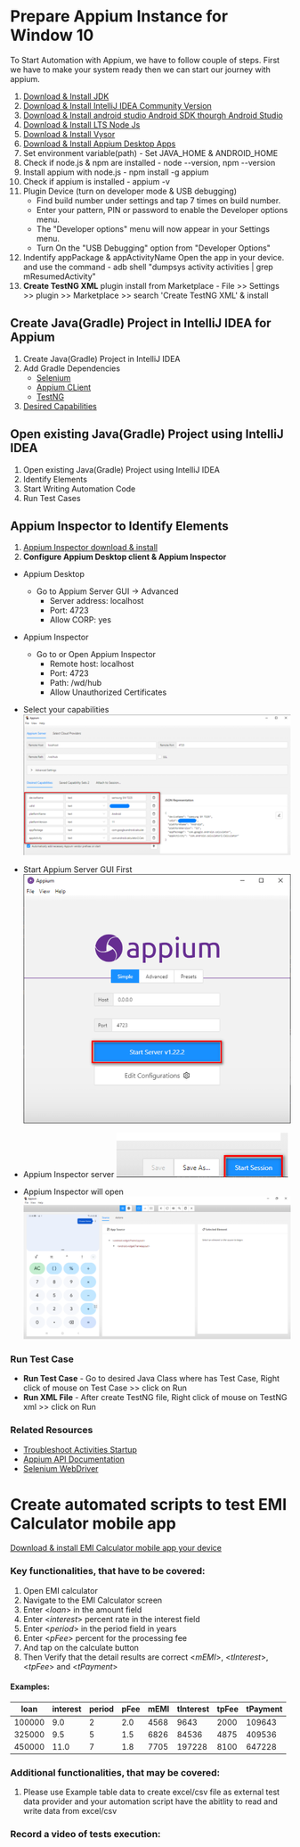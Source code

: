# Prepare Appium Instance for Window 10
To Start Automation with Appium, we have to follow couple of steps.
First we have to make your system ready then we can start our journey with appium.

1. [Download & Install JDK](https://www.oracle.com/java/technologies/javase/jdk11-archive-downloads.html)
2. [Download & Install IntelliJ IDEA Community Version](https://www.jetbrains.com/idea/download/)
3. [Download & Install android studio Android SDK thourgh Android Studio](https://developer.android.com/studio)
4. [Download & Install LTS Node Js](https://nodejs.org/en/download/)
5. [Download & Install Vysor](https://www.vysor.io/download/)
6. [Download & Install Appium Desktop Apps](https://github.com/appium/appium-desktop/releases/)
7. Set environment variable(path) -  Set JAVA_HOME & ANDROID_HOME
8. Check if node.js & npm are installed - node --version, npm --version
9. Install appium with node.js - npm install -g appium
10. Check if appium is installed - appium -v
11. Plugin Device (turn on developer mode & USB debugging)    
    -  Find build number under settings and tap 7 times on build number.    
    - Enter your pattern, PIN or password to enable the Developer options menu.    
    - The "Developer options" menu will now appear in your Settings menu.    
    - Turn On the "USB Debugging" option from "Developer Options"
12. Indentify appPackage & appActivityName
    Open the app in your device. and use the command - adb shell "dumpsys activity activities | grep mResumedActivity"
13. **Create TestNG XML** plugin install from Marketplace - File >> Settings >> plugin >> Marketplace >> search 'Create
      TestNG XML' & install
      
##  Create Java(Gradle) Project in IntelliJ IDEA for Appium
1. Create Java(Gradle) Project in IntelliJ IDEA
2. Add Gradle Dependencies   
    - [Selenium](https://mvnrepository.com/artifact/org.seleniumhq.selenium/selenium-java)
    - [Appium CLient](https://mvnrepository.com/artifact/io.appium/java-client)    
     - [TestNG](https://mvnrepository.com/artifact/org.testng/testng)
3. [Desired Capabilities](https://appium.io/docs/en/writing-running-appium/caps/)

## Open existing Java(Gradle) Project using IntelliJ IDEA
1. Open existing Java(Gradle) Project using IntelliJ IDEA   
2. Identify Elements
3. Start Writing Automation Code
4. Run Test Cases

## Appium Inspector to Identify Elements
1. [Appium Inspector download & install](https://github.com/appium/appium-inspector/releases)
2. **Configure Appium Desktop client & Appium Inspector**
  - Appium Desktop
     -  Go to Appium Server GUI -> Advanced
        -  Server address: localhost
        -  Port: 4723
        - Allow CORP: yes
        
 - Appium Inspector
    -  Go to or Open Appium Inspector
        -  Remote host: localhost
        -  Port: 4723
        - Path: /wd/hub
        - Allow Unauthorized Certificates
  - Select your capabilities  ![img.png](images/img.png)
  -  Start Appium Server GUI First ![img.png](images/img_1.png)
  -  Appium Inspector server
     ![img.png](images/img_2.png)
  - Appium Inspector will open ![img.png](images/img_3.png)

### Run Test Case
* **Run Test Case** - Go to desired Java Class where has Test Case, Right click of mouse on Test Case >> click on Run
* **Run XML File** - After create TestNG file, Right click of mouse on TestNG xml >> click on Run

### Related Resources
* [Troubleshoot Activities Startup](https://appium.io/docs/en/writing-running-appium/android/activity-startup/)
* [Appium API Documentation](https://appium.io/docs/en/about-appium/api/)
* [Selenium WebDriver](https://www.selenium.dev/documentation/webdriver/)

# Create automated scripts to test EMI Calculator mobile app
[Download & install EMI Calculator mobile app your device](https://github.com/hiromia006/mobileAutomation/blob/main/src/test/resources/emi-calculator.apk)

### Key functionalities, that have to be covered:
1. Open EMI calculator
2. Navigate to the EMI Calculator screen
3. Enter <*loan*> in the amount field
4. Enter <*interest*> percent rate in the interest field
5. Enter <*period*> in the period field in years
6. Enter <*pFee*> percent for the processing fee
7. And tap on the calculate button
8. Then Verify that the detail results are correct <*mEMI*>, <*tInterest*>, <*tpFee*> and <*tPayment*>

#### Examples:

| loan    | interest | period | pFee | mEMI  | tInterest | tpFee | tPayment |
|---------|----------|--------|------|-------|-----------|-------|----------|
|  100000 |  9.0     |  2     |  2.0 |  4568 |  9643     |  2000 |  109643  |
|  325000 |  9.5     |  5     |  1.5 |  6826 |  84536    |  4875 |  409536  |
|  450000 |  11.0    |  7     |  1.8 |  7705 |  197228   |  8100 |  647228  |

### Additional functionalities, that may be covered:
1. Please use Example table data to create excel/csv file as external test data provider and your automation script have the abitlity to read and write data from excel/csv

### Record a video of tests execution:

